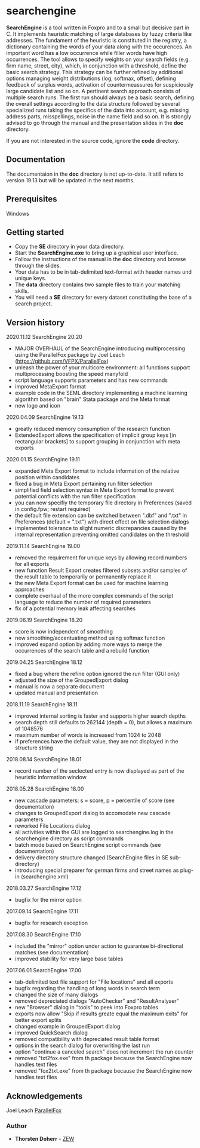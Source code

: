 # searchengine
**SearchEngine** is a tool written in Foxpro and to a small but decisive part in C. It implements heuristic matching of large databases by fuzzy criteria like addresses. The fundament of the heuristic is constituted in the registry, a dictionary containing the words of your data along with the occurences. An important word has a low occurrence while filler words have high occurrences. The tool allows to specify weights on your search fields (e.g. firm name, street, city), which, in conjunction with a threshold, define the basic search strategy. This strategy can be further refined by additional options managing weight distributions (log, softmax, offset), defining feedback of surplus words, activation of countermeassures for suspiciously large candidate list and so on. A pertinent search approach consists of multiple search runs. The first run should always be a basic search, defining the overall settings according to the data structure followed by several specialized runs taking the specifics of the data into account, e.g. missing address parts, misspellings, noise in the name field and so on. It is strongly advised to go through the manual and the presentation slides in the **doc** directory.

If you are not interested in the source code, ignore the **code** directory.

## Documentation
The documentaion in the **doc** directory is not up-to-date. It still refers to version 19.13 but will be updated in the next months.

## Prerequisites
Windows

## Getting started
* Copy the **SE** directory in your data directory.
* Start the **SearchEngine.exe** to bring up a graphical user interface.
* Follow the instructions of the manual in the **doc** directory and browse through the slides.
* Your data has to be in tab-delimited text-format with header names und unique keys.
* The **data** directory contains two sample files to train your matching skills.
* You will need a **SE** directory for every dataset constituting the base of a search project.

## Version history

2020.11.12 SearchEngine 20.20
- MAJOR OVERHAUL of the SearchEngine introducing multiprocessing using the ParallelFox package by Joel Leach (https://github.com/VFPX/ParallelFox)
- unleash the power of your multicore environment: all functions support multiprocessing boosting the speed manyfold
- script language supports parameters and has new commands
- improved MetaExport format
- example code in the SEML directory implementing a machine learning algorithm based on "brain" Stata package and the Meta format
- new logo and icon

2020.04.09 SearchEngine 19.13
- greatly reduced memory consumption of the research function
- ExtendedExport allows the specification of implicit group keys \[in rectangular brackets\] to support grouping in conjunction with meta exports

2020.01.15 SearchEngine 19.11
- expanded Meta Export format to include information of the relative position within candidates
- fixed a bug in Meta Export pertaining run filter selection
- simplified field selection syntax in Meta Export format to prevent potential conflicts with the run filter specification
- you can now specifiy the temporary file directory in Preferences (saved in config.fpw; restart required)
- the default file extension can be switched between ".dbf" and ".txt" in Preferences (default = ".txt") with direct effect on file selection dialogs
- implemented tolerance to slight numeric discrepancies caused by the internal representation preventing omitted candidates on the threshold

2019.11.14 SearchEngine 19.00
- removed the requirement for unique keys by allowing record numbers for all exports
- new function Result Export creates filtered subsets and/or samples of the result table to temporarily or permanently replace it
- the new Meta Export format can be used for machine learning approaches
- complete overhaul of the more complex commands of the script language to reduce the number of required parameters
- fix of a potential memory leak affecting searches

2019.06.19 SearchEngine 18.20
- score is now independent of smoothing
- new smoothing/accentuating method using softmax function
- improved expand option by adding more ways to merge the occurrences of the search table and a rebuild function
		
2019.04.25 SearchEngine 18.12
- fixed a bug where the refine option ignored the run filter (GUI only)
- adjusted the size of the GroupedExport dialog
- manual is now a separate document
- updated manual and presentation

2018.11.19 SearchEngine 18.11
- improved internal sorting is faster and supports higher search depths 
- search depth still defaults to 262144 (depth = 0), but allows a maximum of 1048576
- maximum number of words is increased from 1024 to 2048
- if preferences have the default value, they are not displayed in the structure string

2018.08.14 SearchEngine 18.01
- record number of the seclected entry is now displayed as part of the heuristic information window

2018.05.28 SearchEngine 18.00
- new cascade parameters: s = score, p = percentile of score (see documentation)
- changes to GroupedExport dialog to accomodate new cascade parameters
- reworked File Locations dialog
- all activities within the GUI are logged to searchengine.log in the searchengine directory as script commands
- batch mode based on SearchEngine script commands (see documentation)
- delivery directory structure changed (SearchEngine files in SE sub-directory)
- introducing special preparer for german firms and street names as plug-in (searchengine.xml)
		
2018.03.27 SearchEngine 17.12
- bugfix for the mirror option

2017.09.14 SearchEngine 17.11
- bugfix for research exception
		
2017.08.30 SearchEngine 17.10
- included the "mirror" option under action to guarantee bi-directional matches (see documentation)
- improved stability for very large base tables
	
2017.06.01 SearchEngine 17.00
- tab-delimited text file support for "File locations" and all exports
- bugfix regarding the handling of long words in search term
- changed the size of many dialogs
- removed depreciated dialogs "AutoChecker" and "ResultAnalyser"
- new "Browser" dialog in "tools" to peek into Foxpro tables
- exports now allow "Skip if results greate equal the maximum exits" for better export splits
- changed example in GroupedExport dialog
- improved QuickSearch dialog
- removed compatibility with depreciated result table format
- options in the search dialog for overwriting the last run
- option "continue a canceled search" does not increment the run counter
- removed "txt2fox.exe" from th package because the SearchEngine now handles text files
- removed "fox2txt.exe" from th package because the SearchEngine now handles text files

## Acknowledgements
Joel Leach [ParallelFox](https://github.com/VFPX/ParallelFox)

### Author
* **Thorsten Doherr** - [ZEW](https://www.zew.de/en/team/tdo/)
